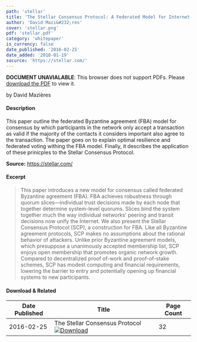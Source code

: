 ```yaml
---
path: 'stellar'
title: 'The Stellar Consensus Protocol: A Federated Model for Internet-level Consensus'
author: 'David Mazi&#232;res'
cover: 'stellar.png'
pdf: 'stellar.pdf'
category: 'whitepaper'
is_currency: false
date_published: '2016-02-25'
date_added: '2018-01-19'
socurce: 'https://stellar.com/'
---
```


<object data="/pdf/stellar.pdf" type="application/pdf" width="100%" height="100%">
   <p><b>DOCUMENT UNAVIALABLE</b>: This browser does not support PDFs. Please <a href="/pdf/stellar.pdf">download the PDF</a> to view it.</p>
</object>

by David Mazi&#232;res

#### Description
This paper outline the federated Byzantine agreement (FBA) model for consensus by which participants in the network only accept a transaction as valid if the majority of the contacts it considers important also agree to the transaction. The paper goes on to explain optimal resilience and federated voting withing the FBA model. Finally, it describes the application of these prinicples to the Stellar Consensus Protocol.

**Source:** https://stellar.com/

#### Excerpt
> This paper introduces a new model for consensus called federated Byzantine agreement (FBA). FBA achieves robustness through quorum slices—individual trust decisions made by each node that together determine system-level quorums. Slices bind the system together much the way individual networks’ peering and transit decisions now unify the Internet. We also present the Stellar Consensus Protocol (SCP), a construction for FBA. Like all Byzantine agreement protocols, SCP makes no assumptions about the rational behavior of attackers. Unlike prior Byzantine agreement models, which presuppose a unanimously accepted membership list, SCP enjoys open membership that promotes organic network growth. Compared to decentralized proof of-work and proof-of-stake schemes, SCP has modest computing and financial requirements, lowering the barrier to entry and potentially opening up financial systems to new participants.

#### Download & Related
Date Published | Title                                                                          | Page Count
---------------|--------------------------------------------------------------------------------|------------
2016-02-25     | The Stellar Consensus Protocol [![Download](/assets/download_cloud.svg)](/pdf/stellar.pdf) | 32
